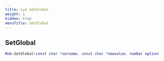 ```yaml
---
title: Lua SetGlobal
weight: 1
hidden: true
menuTitle: SetGlobal
---
```

## SetGlobal
```lua
Mob:SetGlobal(const char *varname, const char *newvalue, number options, const char *duration, Lua_Mob other); -- void
```